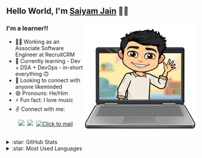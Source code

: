 ## Hello World, I'm [Saiyam Jain] 🤸‍♂️

<img align="right" alt="img" src="https://github.com/saiyumm/saiyumm/blob/main/345.png" width="300" />

### I'm a learner!!

- 👨‍💻 Working as an Associate Software Engineer at RecruitCRM
- 🌱 Currently learning - Dev + DSA + DevOps - in-short everything 🙃
- 🤝 Looking to connect with anyone likeminded
- 😄 Pronouns: He/Him
- ⚡ Fun fact: I love music
- :v: Connect with me:

&nbsp;&nbsp;&nbsp;&nbsp;&nbsp;&nbsp;&nbsp;
<a href="https://in.linkedin.com/in/saiyumm" target="_blank"><img src="https://github.com/gauravghongde/social-icons/blob/master/PNG/Color/LinkedIN.png" width="40"/></a>&nbsp;
<a href="https://www.instagram.com/saiyamjain__/" target="_blank"><img src="https://github.com/gauravghongde/social-icons/blob/master/PNG/Color/Instagram.png" width="40"/></a>&nbsp;
[<img src="https://github.com/gauravghongde/social-icons/blob/master/PNG/Color/Gmail.png" alt="Click to mail" width="40">](mailto:jainsanyam1432@gmail.com)


<br />

<details>
  <summary>:star: GitHub Stats</summary>
  <img alt="Saiyam's GitHub Stats" src="https://github-readme-stats.vercel.app/api?username=saiyumm&show_icons=true&hide_border=true" />
</details>

<details>
  <summary>:star: Most Used Languages</summary>
  <img alt="Saiyam's GitHub Top Languages" src="https://github-readme-stats.vercel.app/api/top-langs/?username=saiyumm" />
</details>

[Saiyam Jain]: https://in.linkedin.com/in/saiyumm
[linkedin]: https://in.linkedin.com/in/saiyumm
